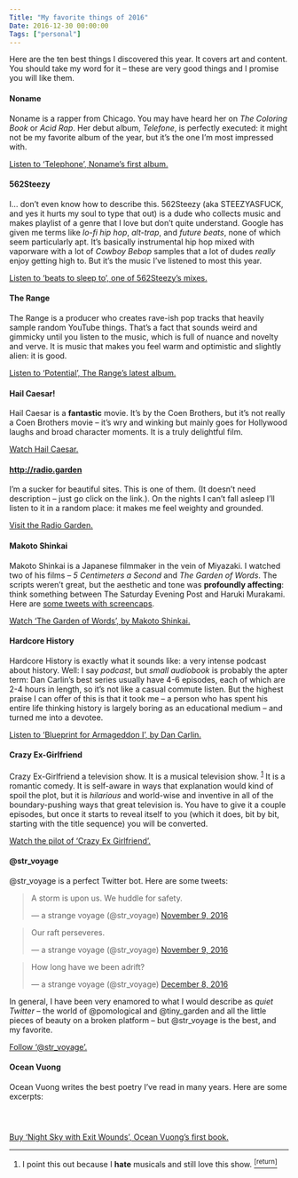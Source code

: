 ```yaml
---
Title: "My favorite things of 2016"
Date: 2016-12-30 00:00:00
Tags: ["personal"]
---
```


<p>Here are the ten best things I discovered this year.  It covers art and content.  You should take my word for it – these are very good things and I promise you will like them.</p>


<h4 id="noname">Noname</h4>


<p>Noname is a rapper from Chicago.  You may have heard her on <em>The Coloring Book</em> or <em>Acid Rap</em>.  Her debut album, <em>Telefone</em>, is perfectly executed: it might not be my favorite album of the year, but it’s the one I’m most impressed with.</p>


<p><a href="https://play.spotify.com/album/18Scpsg5OV1iYNtSaCsjwz">Listen to ‘Telephone’, Noname’s first album.</a></p>


<h4 id="562steezy">562Steezy</h4>


<p>I… don’t even know how to describe this.  562Steezy (aka STEEZYASFUCK, and yes it hurts my soul to type that out) is a dude who collects music and makes playlist of a genre that I love but don’t quite understand.  Google has given me terms like <em>lo-fi hip hop</em>, <em>alt-trap</em>, and <em>future beats</em>, none of which seem particularly apt.  It’s basically instrumental hip hop mixed with vaporware with a lot of <em>Cowboy Bebop</em> samples that a lot of dudes <em>really</em> enjoy getting high to.  But it’s the music I’ve listened to most this year.</p>


<p><a href="https://www.youtube.com/watch?v=AJvCnFqSViA">Listen to ‘beats to sleep to’, one of 562Steezy’s mixes.</a></p>


<h4 id="the-range">The Range</h4>


<p>The Range is a producer who creates rave-ish pop tracks that heavily sample random YouTube things.  That’s a fact that sounds weird and gimmicky until you listen to the music, which is full of nuance and novelty and verve.  It is music that makes you feel warm and optimistic and slightly alien: it is good.</p>


<p><a href="https://play.spotify.com/album/1ZxikdPByyswHg6LLPGBt4">Listen to ‘Potential’, The Range’s latest album.</a></p>


<h4 id="hail-caesar">Hail Caesar!</h4>


<p>Hail Caesar is a <strong>fantastic</strong> movie.  It’s by the Coen Brothers, but it’s not really a Coen Brothers movie – it’s wry and winking but mainly goes for Hollywood laughs and broad character moments.  It is a truly delightful film.</p>


<p><a href="https://www.amazon.com/Hail-Caesar-Josh-Brolin/dp/B01BFZPEIQ/ref=sr_1_1?ie=UTF8&amp;qid=1483157313&amp;sr=8-1&amp;keywords=hail+caesar">Watch Hail Caesar.</a></p>


<h4 id="http-radio-garden"><a href="http://radio.garden">http://radio.garden</a></h4>


<p>I’m a sucker for beautiful sites.  This is one of them.  (It doesn’t need description – just go click on the link.). On the nights I can’t fall asleep I’ll listen to it in a random place: it makes me feel weighty and grounded.</p>


<p><a href="http://radio.garden">Visit the Radio Garden.</a></p>


<h4 id="makoto-shinkai">Makoto Shinkai</h4>


<p>Makoto Shinkai is a Japanese filmmaker in the vein of Miyazaki.  I watched two of his films – <em>5 Centimeters a Second</em> and <em>The Garden of Words</em>.  The scripts weren’t great, but the aesthetic and tone was <strong>profoundly affecting</strong>: think something between The Saturday Evening Post and Haruki Murakami.  Here are <a href="https://twitter.com/justinmduke/status/759633823411818496">some tweets with screencaps</a>.</p>


<p><a href="https://vimeo.com/122479612">Watch ‘The Garden of Words’, by Makoto Shinkai.</a></p>


<h4 id="hardcore-history">Hardcore History</h4>


<p>Hardcore History is exactly what it sounds like: a very intense podcast about history.  Well: I say <em>podcast</em>, but <em>small audiobook</em> is probably the apter term: Dan Carlin’s best series usually have 4-6 episodes, each of which are 2-4 hours in length, so it’s not like a casual commute listen.  But the highest praise I can offer of this is that it took me – a person who has spent his entire life thinking history is largely boring as an educational medium – and turned me into a devotee.</p>


<p><a href="http://www.dancarlin.com/product/hardcore-history-50-blueprint-for-armageddon-i/">Listen to ‘Blueprint for Armageddon I’, by Dan Carlin.</a></p>


<h4 id="crazy-ex-girlfriend">Crazy Ex-Girlfriend</h4>


<p>Crazy Ex-Girlfriend a television show.  It is a musical television show. <sup class="footnote-ref" id="fnref:1"><a href="#fn:1" rel="footnote">1</a></sup> It is a romantic comedy.  It is self-aware in ways that explanation would kind of spoil the plot, but it is <em>hilarious</em> and world-wise and inventive in all of the boundary-pushing ways that great television is.  You have to give it a couple episodes, but once it starts to reveal itself to you (which it does, bit by bit, starting with the title sequence) you will be converted.</p>


<p><a href="https://www.youtube.com/watch?v=PKhJPXgzxLk&amp;index=1&amp;list=ELj6gJr6k7jHGm50Lr2oJa3g">Watch the pilot of ‘Crazy Ex Girlfriend’.</a></p>


<h4 id="str-voyage">@str_voyage</h4>


<p>@str_voyage is a perfect Twitter bot.  Here are some tweets:</p>


<p></p>
<blockquote class="twitter-tweet" data-lang="en"><p dir="ltr" lang="en">A storm is upon us. We huddle for safety.</p>— a strange voyage (@str_voyage) <a href="https://twitter.com/str_voyage/status/796227272730693633">November 9, 2016</a></blockquote>


<script async="" charset="utf-8" src="//platform.twitter.com/widgets.js"></script>


<p></p>
<blockquote class="twitter-tweet" data-lang="en"><p dir="ltr" lang="en">Our raft perseveres.</p>— a strange voyage (@str_voyage) <a href="https://twitter.com/str_voyage/status/796378268823855104">November 9, 2016</a></blockquote>


<script async="" charset="utf-8" src="//platform.twitter.com/widgets.js"></script>


<p></p>
<blockquote class="twitter-tweet" data-lang="en"><p dir="ltr" lang="en">How long have we been adrift?</p>— a strange voyage (@str_voyage) <a href="https://twitter.com/str_voyage/status/806698825050161154">December 8, 2016</a></blockquote>


<script async="" charset="utf-8" src="//platform.twitter.com/widgets.js"></script>


<p>In general, I have been very enamored to what I would describe as <em>quiet Twitter</em> – the world of @pomological and @tiny_garden and all the little pieces of beauty on a broken platform – but @str_voyage is the best, and my favorite.</p>


<p><a href="https://twitter.com/str_voyage">Follow ‘@str_voyage’.</a></p>


<h4 id="ocean-vuong">Ocean Vuong</h4>


<p>Ocean Vuong writes the best poetry I’ve read in many years.  Here are some excerpts:</p>


<p><img alt="" src="https://pbs.twimg.com/media/Co1deR3VIAIbPPj.jpg:large"/></p>


<p><img alt="" src="https://pbs.twimg.com/media/Co57FsTUkAEgRTs.jpg:large"/></p>


<p><img alt="" src="https://pbs.twimg.com/media/Co1deR0UIAIA52q.jpg:large"/></p>


<p><a href="https://www.amazon.com/Night-Exit-Wounds-Ocean-Vuong/dp/155659495X/ref=sr_1_1?ie=UTF8&amp;qid=1483157716&amp;sr=8-1&amp;keywords=night+sky+ocean+vuong">Buy ‘Night Sky with Exit Wounds’, Ocean Vuong’s first book.</a></p>


<div class="footnotes">
<hr/>
<ol>
<li id="fn:1">I point this out because I <strong>hate</strong> musicals and still love this show.
 <a class="footnote-return" href="#fnref:1"><sup>[return]</sup></a></li>
</ol>
</div>
	